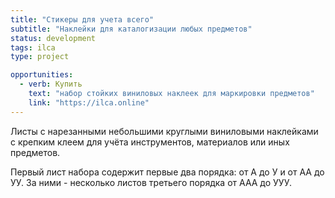 ```yaml
---
title: "Стикеры для учета всего"
subtitle: "Наклейки для каталогизации любых предметов"
status: development
tags: ilca
type: project

opportunities:
  - verb: Купить
    text: "набор стойких виниловых наклеек для маркировки предметов"
    link: "https://ilca.online"
---
```


Листы с нарезанными небольшими круглыми виниловыми наклейками с крепким клеем для учёта инструментов, материалов или иных предметов.

Первый лист набора содержит первые два порядка: от А до У и от АА до УУ. За ними - несколько листов третьего порядка от ААА до УУУ.
